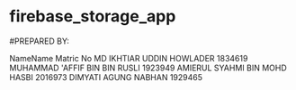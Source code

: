 # firebase_storage_app


#PREPARED BY:
<tr><th>Name</th>Name 	<th>Matric No</th></tr>
<tr><td>MD IKHTIAR UDDIN HOWLADER</td> 	<td>1834619</td></tr>
<tr><td>MUHAMMAD 'AFFIF BIN BIN RUSLI</td>	<td>1923949</td></tr>
<tr><td>AMIERUL SYAHMI BIN MOHD HASBI</td>	<td>2016973</td></tr>
<tr><td>DIMYATI AGUNG NABHAN</td>	<td>1929465</td></tr>
